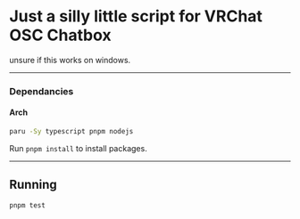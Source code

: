 # Just a silly little script for VRChat OSC Chatbox

unsure if this works on windows.

---

### Dependancies
#### Arch
```bash
paru -Sy typescript pnpm nodejs
```

Run `pnpm install` to install packages.

---
## Running
```bash
pnpm test
```
